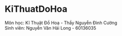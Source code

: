 # KiThuatDoHoa
Môn học: Kĩ Thuật Đồ Hoạ - Thầy Nguyễn Đình Cường <br>
Sinh viên: Nguyễn Văn Hải Long - 60136035
